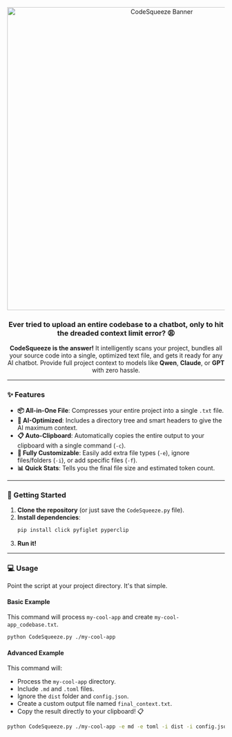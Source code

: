 <div align="center">
  <img src="https://i.ibb.co/L5gHzn2/ss.png" alt="CodeSqueeze Banner" width="700"/>
</div>

<div align="center">

### Ever tried to upload an entire codebase to a chatbot, only to hit the dreaded context limit error? 😩

**CodeSqueeze is the answer!** It intelligently scans your project, bundles all your source code into a single, optimized text file, and gets it ready for any AI chatbot. Provide full project context to models like **Qwen**, **Claude**, or **GPT** with zero hassle.

</div>

-----

### ✨ Features

- **📦 All-in-One File**: Compresses your entire project into a single `.txt` file.
- **🧠 AI-Optimized**: Includes a directory tree and smart headers to give the AI maximum context.
- **📋 Auto-Clipboard**: Automatically copies the entire output to your clipboard with a single command (`-c`).
- **🔧 Fully Customizable**: Easily add extra file types (`-e`), ignore files/folders (`-i`), or add specific files (`-f`).
- **📊 Quick Stats**: Tells you the final file size and estimated token count.

-----

### 🚀 Getting Started

1. **Clone the repository** (or just save the `CodeSqueeze.py` file).
2. **Install dependencies**:
   ```bash
   pip install click pyfiglet pyperclip
   ```
3. **Run it!**

-----

### 💻 Usage

Point the script at your project directory. It's that simple.

#### **Basic Example**

This command will process `my-cool-app` and create `my-cool-app_codebase.txt`.

```bash
python CodeSqueeze.py ./my-cool-app
```

#### **Advanced Example**

This command will:

- Process the `my-cool-app` directory.
- Include `.md` and `.toml` files.
- Ignore the `dist` folder and `config.json`.
- Create a custom output file named `final_context.txt`.
- Copy the result directly to your clipboard! 📋

```bash
python CodeSqueeze.py ./my-cool-app -e md -e toml -i dist -i config.json -o final_context.txt -c
```
